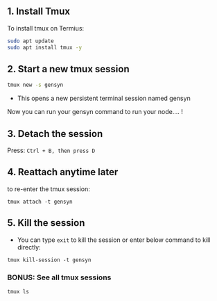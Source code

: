 ## 1. Install Tmux

To install tmux on Termius:

```bash
sudo apt update
sudo apt install tmux -y
```

## 2. Start a new tmux session

```bash
tmux new -s gensyn
```
- This opens a new persistent terminal session named gensyn

Now you can run your gensyn command to run your node.... !

## 3. Detach the session
Press: 
` Ctrl + B, then press D `

## 4. Reattach anytime later 
to re-enter the tmux session: 

```
tmux attach -t gensyn
```

## 5. Kill the session
- You can type `exit` to kill the session or enter below command to kill directly:


```
tmux kill-session -t gensyn
```

### BONUS: See all tmux sessions

```
tmux ls
```

